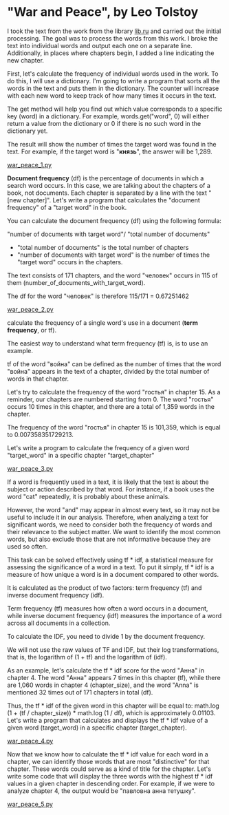 # "War and Peace", by Leo Tolstoy
I took the text from the work from the library [lib.ru](http://http://az.lib.ru/t/tolstoj_lew_nikolaewich/text_0073.shtml) and carried out the initial processing. The goal was to process the words from this work. I broke the text into individual words and output each one on a separate line. Additionally, in places where chapters begin, I added a line indicating the new chapter.

First, let's calculate the frequency of individual words used in the work. To do this, I will use a dictionary. I'm going to write a program that sorts all the words in the text and puts them in the dictionary. The counter will increase with each new word to keep track of how many times it occurs in the text.

The get method will help you find out which value corresponds to a specific key (word) in a dictionary. For example, words.get("word", 0) will either return a value from the dictionary or 0 if there is no such word in the dictionary yet.

The result will show the number of times the target word was found in the text. For example, if the target word is "**князь**", the answer will be 1,289.

[war_peace_1.py](http://https://github.com/annannannannanna/War-and-Peace/blob/main/war_peace_1.py)

**Document frequency** (df) is the percentage of documents in which a search word occurs. In this case, we are talking about the chapters of a book, not documents. Each chapter is separated by a line with the text "[new chapter]". Let's write a program that calculates the "document frequency" of a "target word" in the book.

You can calculate the document frequency (df) using the following formula:

"number of documents with target word"/ "total number of documents"

- "total number of documents" is the total number of chapters
- "number of documents with target word" is the number of times the "target word" occurs in the chapters.

The text consists of 171 chapters, and the word "человек" occurs in 115 of them (number_of_documents_with_target_word).

The df for the word "человек" is therefore 115/171 = 0.67251462


[war_peace_2.py](http://https://github.com/annannannannanna/War-and-Peace/blob/52e407294c03df284220d13d53f24c89996ab01f/war_peace_2.py)


 calculate the frequency of a single word's use in a document (**term frequency**, or tf).
 
The easiest way to understand what term frequency (tf) is, is to use an example. 

tf of the word "война" can be defined as the number of times that the word "война" appears in the text of a chapter, divided by the total number of words in that chapter.

Let's try to calculate the frequency of the word "гостья" in chapter 15. As a reminder, our chapters are numbered starting from 0. The word "гостья" occurs 10 times in this chapter, and there are a total of 1,359 words in the chapter.

The frequency of the word "гостья" in chapter 15 is 101,359, which is equal to 0.007358351729213.

Let's write a program to calculate the frequency of a given word "target_word" in a specific chapter "target_chapter"

[war_peace_3.py](http://https://github.com/annannannannanna/War-and-Peace/blob/52e407294c03df284220d13d53f24c89996ab01f/war_peace_3.py)

If a word is frequently used in a text, it is likely that the text is about the subject or action described by that word. For instance, if a book uses the word "cat" repeatedly, it is probably about these animals. 

However, the word "and" may appear in almost every text, so it may not be useful to include it in our analysis. Therefore, when analyzing a text for significant words, we need to consider both the frequency of words and their relevance to the subject matter. We want to identify the most common words, but also exclude those that are not informative because they are used so often.

This task can be solved effectively using tf * idf, a statistical measure for assessing the significance of a word in a text. To put it simply, tf * idf is a measure of how unique a word is in a document compared to other words. 

It is calculated as the product of two factors: term frequency (tf) and inverse document frequency (idf). 

Term frequency (tf) measures how often a word occurs in a document, while inverse document frequency (idf) measures the importance of a word across all documents in a collection.

To calculate the IDF, you need to divide 1 by the document frequency.

We will not use the raw values of TF and IDF, but their log transformations, that is, the logarithm of (1 + tf) and the logarithm of (idf).

As an example, let's calculate the tf * idf score for the word "Анна" in chapter 4. The word "Анна" appears 7 times in this chapter (tf), while there are 1,060 words in chapter 4 (chapter_size), and the word "Anna" is mentioned 32 times out of 171 chapters in total (df).

Thus, the tf * idf of the given word in this chapter will be equal to: math.log (1 + (tf / chapter_size)) * math.log (1 / df), which is approximately 0.01103. Let's write a program that calculates and displays the tf * idf value of a given word (target_word) in a specific chapter (target_chapter).

[war_peace_4.py](http://https://github.com/annannannannanna/War-and-Peace/blob/52e407294c03df284220d13d53f24c89996ab01f/war_peace_4.py)

Now that we know how to calculate the tf * idf value for each word in a chapter, we can identify those words that are most "distinctive" for that chapter. These words could serve as a kind of title for the chapter. Let's write some code that will display the three words with the highest tf * idf values in a given chapter in descending order. For example, if we were to analyze chapter 4, the output would be "павловна анна тетушку".

[war_peace_5.py](http://https://github.com/annannannannanna/War-and-Peace/blob/52e407294c03df284220d13d53f24c89996ab01f/war_peace_4.py)
